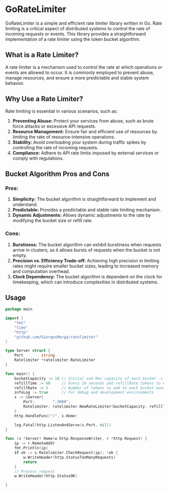 # GoRateLimiter

GoRateLimiter is a simple and efficient rate limiter library written in Go. Rate limiting is a critical aspect of distributed systems to control the rate of incoming requests or events. This library provides a straightforward implementation of a rate limiter using the token bucket algorithm.

## What is a Rate Limiter?

A rate limiter is a mechanism used to control the rate at which operations or events are allowed to occur. It is commonly employed to prevent abuse, manage resources, and ensure a more predictable and stable system behavior.

## Why Use a Rate Limiter?

Rate limiting is essential in various scenarios, such as:

1. **Preventing Abuse:** Protect your services from abuse, such as brute force attacks or excessive API requests.
2. **Resource Management:** Ensure fair and efficient use of resources by limiting the rate of resource-intensive operations.
3. **Stability:** Avoid overloading your system during traffic spikes by controlling the rate of incoming requests.
4. **Compliance:** Adhere to API rate limits imposed by external services or comply with regulations.

## Bucket Algorithm Pros and Cons

### Pros:

1. **Simplicity:** The bucket algorithm is straightforward to implement and understand.
2. **Predictable:** Provides a predictable and stable rate limiting mechanism.
3. **Dynamic Adjustments:** Allows dynamic adjustments to the rate by modifying the bucket size or refill rate.

### Cons:

1. **Burstiness:** The bucket algorithm can exhibit burstiness when requests arrive in clusters, as it allows bursts of requests when the bucket is not empty.
2. **Precision vs. Efficiency Trade-off:** Achieving high precision in limiting rates might require smaller bucket sizes, leading to increased memory and computation overhead.
3. **Clock Dependency:** The bucket algorithm is dependent on the clock for timekeeping, which can introduce complexities in distributed systems.

## Usage

```go
package main

import (
	"fmt"
	"time"
    "http"
	"github.com/GiorgosMarga/ratelimiter"
)

type Server struct {
	Port        string
	Ratelimiter *ratelimiter.RateLimiter
}

func main() {
	bucketCapacity := 10 // Initial and Max capacity of each bucket -> 10 requests per refillTime
	refillTime := 60     // Every 10 seconds add refillRate tokens to each bucket
	refillRate := 5      // Number of tokens to add to each bucket every refillTime
	infoLog := true      // For debug and development environments
	s := &Server{
		Port:        ":3000",
		Ratelimiter: ratelimiter.NewRateLimiter(bucketCapacity, refillTime, refillRate, infoLog),
	}
	http.HandleFunc("/", s.Home)

	log.Fatal(http.ListenAndServe(s.Port, nil))
}

func (s *Server) Home(w http.ResponseWriter, r *http.Request) {
	ip := r.RemoteAddr
	fmt.Println(ip)
	if ok := s.Ratelimiter.CheckRequest(ip); !ok {
		w.WriteHeader(http.StatusTooManyRequests)
		return
	}
	// Process request
	w.WriteHeader(http.StatusOK)

}
```